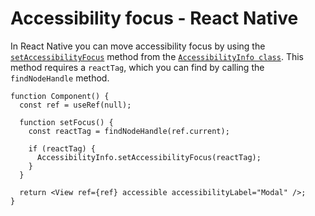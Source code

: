 # Accessibility focus - React Native

In React Native you can move accessibility focus by using the [`setAccessibilityFocus`](https://reactnative.dev/docs/accessibilityinfo#setaccessibilityfocus) method from the [`AccessibilityInfo class`](https://reactnative.dev/docs/accessibilityinfo). This method requires a `reactTag`, which you can find by calling the `findNodeHandle` method.

```tsx
function Component() {
  const ref = useRef(null);

  function setFocus() {
    const reactTag = findNodeHandle(ref.current);

    if (reactTag) {
      AccessibilityInfo.setAccessibilityFocus(reactTag);
    }
  }

  return <View ref={ref} accessible accessibilityLabel="Modal" />;
}
```
